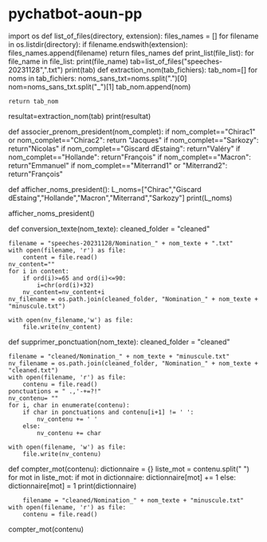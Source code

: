# pychatbot-aoun-pp
import os
def list_of_files(directory, extension):
    files_names = []
    for filename in os.listdir(directory):
        if filename.endswith(extension):
            files_names.append(filename)
    return files_names
def print_list(file_list):
    for file_name in file_list:
        print(file_name)
tab=list_of_files("speeches-20231128",".txt")
print(tab)
def extraction_nom(tab_fichiers):
    tab_nom=[]
    for noms in tab_fichiers:
        noms_sans_txt=noms.split(".")[0]
        nom=noms_sans_txt.split("_")[1]
        tab_nom.append(nom)

    return tab_nom
resultat=extraction_nom(tab)
print(resultat)

def associer_prenom_president(nom_complet):
    if nom_complet=="Chirac1" or nom_complet=="Chirac2":
        return "Jacques"
    if nom_complet=="Sarkozy":
        return"Nicolas"
    if nom_complet=="Giscard dEstaing":
        return"Valéry"
    if nom_complet=="Hollande":
        return"François"
    if nom_complet=="Macron":
        return"Emmanuel"
    if nom_complet=="Miterrand1" or "Miterrand2":
        return"François"


def afficher_noms_president():
    L_noms=["Chirac","Giscard dEstaing","Hollande","Macron","Miterrand","Sarkozy"]
    print(L_noms)

afficher_noms_president()

def conversion_texte(nom_texte):
    cleaned_folder = "cleaned"

    filename = "speeches-20231128/Nomination_" + nom_texte + ".txt"
    with open(filename, 'r') as file:
        content = file.read()
    nv_content=""
    for i in content:
        if ord(i)>=65 and ord(i)<=90:
            i=chr(ord(i)+32)
        nv_content=nv_content+i
    nv_filename = os.path.join(cleaned_folder, "Nomination_" + nom_texte + "minuscule.txt")

    with open(nv_filename,'w') as file:
        file.write(nv_content)

def supprimer_ponctuation(nom_texte):
    cleaned_folder = "cleaned"

    filename = "cleaned/Nomination_" + nom_texte + "minuscule.txt"
    nv_filename = os.path.join(cleaned_folder, "Nomination_" + nom_texte + "cleaned.txt")
    with open(filename, 'r') as file:
        contenu = file.read()
    ponctuations = " .,'-+=?!"
    nv_contenu= ""
    for i, char in enumerate(contenu):
        if char in ponctuations and contenu[i+1] != ' ':
            nv_contenu += ' '
        else:
            nv_contenu += char

    with open(filename, 'w') as file:
        file.write(nv_contenu)

def compter_mot(contenu):
    dictionnaire = {}
    liste_mot = contenu.split(" ")
    for mot in liste_mot:
        if mot in dictionnaire:
            dictionnaire[mot] += 1
        else:
            dictionnaire[mot] = 1
    print(dictionnaire)

        filename = "cleaned/Nomination_" + nom_texte + "minuscule.txt"
    with open(filename, 'r') as file:
        contenu = file.read()

compter_mot(contenu)


